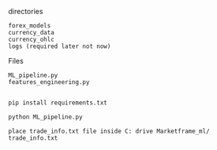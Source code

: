 directories

```
forex_models
currency_data
currency_ohlc
logs (required later not now)

```

Files
```
ML_pipeline.py
features_engineering.py
```


```python

pip install requirements.txt

python ML_pipeline.py


```


```
place trade_info.txt file inside C: drive Marketframe_ml/ trade_info.txt

```

